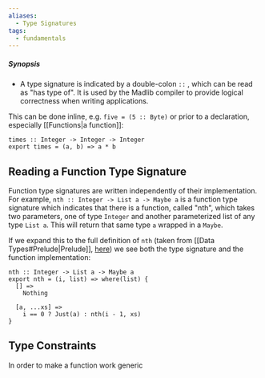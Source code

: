 ```yaml
---
aliases:
  - Type Signatures
tags:
  - fundamentals
---
```

##### Synopsis
- A type signature is indicated by a double-colon `::` , which can be read as "has type of". It is used by the Madlib compiler to provide logical correctness when writing applications.

This can be done inline, e.g. `five = (5 :: Byte)` or prior to a declaration, especially [[Functions|a function]]:
```
times :: Integer -> Integer -> Integer
export times = (a, b) => a * b 
```

## Reading a Function Type Signature

Function type signatures are written independently of their implementation.
For example, `nth :: Integer -> List a -> Maybe a` is a function type signature which indicates that there is a function, called "nth", which takes two parameters, one of type `Integer` and another parameterized list of any type `List a`. This will return that same type `a` wrapped in a `Maybe`.

If we expand this to the full definition of `nth` (taken from [[Data Types#Prelude|Prelude]], [here](https://github.com/madlib-lang/madlib/blob/7b9f98c09c70a03a036b900bc7f08e9eb2302f12/prelude/__internal__/List.mad#L372-L387)) we see both the type signature and the function implementation:
```
nth :: Integer -> List a -> Maybe a
export nth = (i, list) => where(list) {
  [] =>
    Nothing

  [a, ...xs] =>
    i == 0 ? Just(a) : nth(i - 1, xs)
}
```

## Type Constraints
In order to make a function work generic


